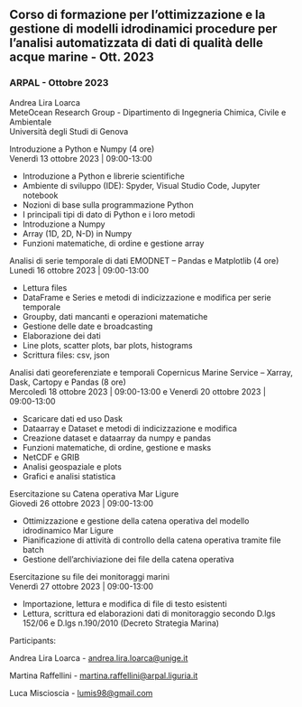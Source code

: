## Corso di formazione per l’ottimizzazione e la gestione di modelli idrodinamici procedure per l’analisi automatizzata di dati di qualità delle acque marine - Ott. 2023
### ARPAL - Ottobre 2023

Andrea Lira Loarca  
MeteOcean Research Group - Dipartimento di Ingegneria Chimica, Civile e Ambientale  
Università degli Studi di Genova  

Introduzione a Python e Numpy (4 ore)  
Venerdì 13 ottobre 2023 | 09:00-13:00
- Introduzione a Python e librerie scientifiche 
-	Ambiente di sviluppo (IDE): Spyder, Visual Studio Code, Jupyter notebook
-	Nozioni di base sulla programmazione Python 
-	I principali tipi di dato di Python e i loro metodi
-	Introduzione a Numpy
-	Array (1D, 2D, N-D) in Numpy
-	Funzioni matematiche, di ordine e gestione array

Analisi di serie temporale di dati EMODNET – Pandas e Matplotlib (4 ore)  
Lunedi 16 ottobre 2023 | 09:00-13:00
- Lettura files
- DataFrame e Series e metodi di indicizzazione e modifica per serie temporale
- Groupby, dati mancanti e operazioni matematiche 
-	Gestione delle date e broadcasting
-	Elaborazione dei dati
-	Line plots, scatter plots, bar plots, histograms
-	Scrittura files: csv, json 

Analisi dati georeferenziate e temporali Copernicus Marine Service – Xarray, Dask, Cartopy e Pandas (8 ore)  
Mercoledì 18 ottobre 2023 | 09:00-13:00 e Venerdì 20 ottobre 2023 | 09:00-13:00
- Scaricare dati ed uso Dask
- Dataarray e Dataset e metodi di indicizzazione e modifica
- Creazione dataset e dataarray da numpy e pandas
- Funzioni matematiche, di ordine, gestione e masks
- NetCDF e GRIB
- Analisi geospaziale e plots
- Grafici e analisi statistica

Esercitazione su Catena operativa Mar Ligure  
Giovedi 26 ottobre 2023 | 09:00-13:00
-	Ottimizzazione e gestione della catena operativa del modello idrodinamico Mar Ligure
-	Pianificazione di attività di controllo della catena operativa tramite file batch
-	Gestione dell’archiviazione dei file della catena operativa

Esercitazione su file dei monitoraggi marini  
Venerdì 27 ottobre 2023 | 09:00-13:00
- Importazione, lettura e modifica di file di testo esistenti
- Lettura, scrittura ed elaborazioni dati di monitoraggio secondo D.lgs 152/06 e D.lgs n.190/2010 (Decreto Strategia Marina) 


Participants:

Andrea Lira Loarca - andrea.lira.loarca@unige.it



Martina Raffellini - martina.raffellini@arpal.liguria.it

Luca Miscioscia - lumis98@gmail.com


